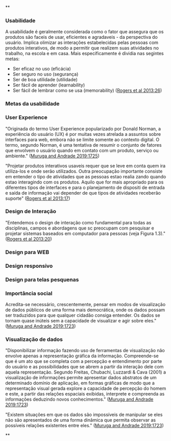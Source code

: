 **

### Usabilidade
A usabilidade é geralmente considerada como o fator que assegura que os produtos são faceis de usar, eficientes e agradaveis - da perspectiva do usuário. Implica olimizar as interações estabelecidas pelas pessoas com produtos interativos, de modo a permitir que realizem suas atividades no trabalho, na escola e em casa. Mais especificamente é dividia nas segintes metas:
* Ser eficaz no uso (eficácia)
* Ser seguro no uso (segurança)
* Ser de boa utilidade (utilidade)
* Ser fácil de aprender (learnability)
* Ser fácil de lembrar como se usa (memorability)
([Rogers et al 2013:26](zotero://open-pdf/groups/4374086/items/7VUEX22S?page=26))

### Metas da usabilidade



### User Experience

"Originada do termo User Experience popularizado por Donald Norman, a experiência do usuário (UX) é por muitas vezes atrelada a assuntos sobre interfaces para web, embora não se limite somente ao contexto digital. O termo, segundo Norman, é uma tentativa de resumir o conjunto de fatores que envolvem o usuário quando em contato com um produto, serviço ou ambiente." ([Muruga and Andrade 2019:1725](zotero://open-pdf/library/items/5PGG54UQ?page=3))

"Projetar produtos interativos usaveis requer que se leve em conta quem ira utiliza-los e onde serão utilizados. Outra preocupação importante consiste em entender o tipo de atividades que as pessoas estao realia zando quando estao interagindo com os produtos. Aquilo que for mais apropriado para os diferentes tipos de interfaces e para  o planejamento de dispositi de entrada e saída de informação vai depender de que tipos de atividades receberão suporte" ([Rogers et al 2013:17](zotero://open-pdf/groups/4374086/items/7VUEX22S?page=17))

### Design de Interação
"Entendemos o design de interação como fundamental para todas as disciplinas, campos e abordagens que sc preocupam com pesquisar e projetar sistemas baseados em computador para pessoas (veja Figura 1.3)." ([Rogers et al 2013:20](zotero://open-pdf/groups/4374086/items/7VUEX22S?page=20))



### Design para WEB

### Design responsivo

### Design para telas pesquenas

### Importância social
Acredita-se necessário, crescentemente, pensar em modos de visualização de dados públicos de uma forma mais democrática, onde os dados possam ser traduzidos para que qualquer cidadão consiga entender. Os dados se tornam quase inúteis sem a capacidade de visualizar e agir sobre eles." ([Muruga and Andrade 2019:1723](zotero://open-pdf/library/items/5PGG54UQ?page=1))

### Visualização de dados
"Disponibilizar informação fazendo uso de ferramentas de visualização não envolve apenas a representação gráfica da informação. Compreende-se que é um ato que se completa com a percepção e entendimento por parte do usuário e as possibilidades que se abrem a partir da interação dele com aquela representação. Segundo Freitas, Chubachi, Luzzardi & Cava (2001) a visualização de informações permite apresentar dados abstratos de um determinado domínio de aplicação, em formas gráficas de modo que a representação visual gerada explore a capacidade de percepção do homem e este, a partir das relações espaciais exibidas, interprete e compreenda as informações deduzindo novos conhecimentos." ([Muruga and Andrade 2019:1723](zotero://open-pdf/library/items/5PGG54UQ?page=1))

"Existem situações em que os dados são impossíveis de manipular se eles não são apresentados de uma forma dinâmica que permita observar as possíveis relações existentes entre eles." ([Muruga and Andrade 2019:1723](zotero://open-pdf/library/items/5PGG54UQ?page=1))




**